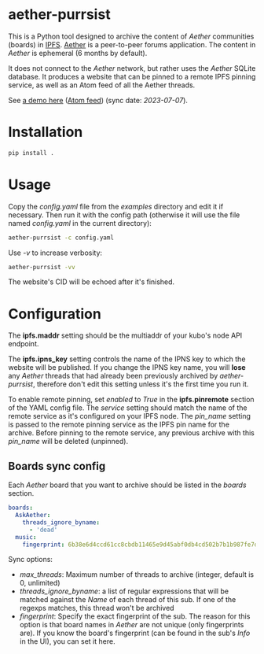 aether-purrsist
===============

This is a Python tool designed to archive the content of *Aether*
communities (boards) in [IPFS](https://ipfs.tech).
[Aether](https://getaether.net/) is a peer-to-peer forums application.
The content in *Aether* is ephemeral (6 months by default).

It does not connect to the *Aether* network, but rather uses the
*Aether* SQLite database.
It produces a website that can be pinned to a remote IPFS pinning service,
as well as an Atom feed of all the Aether threads.

See [a demo here](https://bafybeibjnqcvir4ec2hjju3wjvy754vydaqfwzj3tyz2yxjt32xv57ig3i.ipfs.dweb.link) ([Atom feed](https://bafybeibjnqcvir4ec2hjju3wjvy754vydaqfwzj3tyz2yxjt32xv57ig3i.ipfs.dweb.link/atom.xml)) (sync date: *2023-07-07*).

# Installation

```sh
pip install .
```

# Usage

Copy the *config.yaml* file from the *examples* directory and
edit it if necessary. Then run it with the config path (otherwise
it will use the file named *config.yaml* in the current directory):

```sh
aether-purrsist -c config.yaml
```

Use *-v* to increase verbosity:

```sh
aether-purrsist -vv
```

The website's CID will be echoed after it's finished.

# Configuration

The **ipfs.maddr** setting should be the multiaddr of your kubo's node
API endpoint.

The **ipfs.ipns_key** setting controls the name of the IPNS key
to which the website will be published. If you change the IPNS key name,
you will **lose** any *Aether* threads that had already been previously
archived by *aether-purrsist*, therefore don't edit this setting unless
it's the first time you run it.

To enable remote pinning, set *enabled* to *True* in the **ipfs.pinremote**
section of the YAML config file. The *service* setting should match the name
of the remote service as it's configured on your IPFS node. The *pin_name*
setting is passed to the remote pinning service as the IPFS pin name for the
archive. Before pinning to the remote service, any previous archive with
this *pin_name* will be deleted (unpinned).

## Boards sync config

Each *Aether* board that you want to archive should be listed in the
*boards* section.

```yaml
boards:
  AskAether:
    threads_ignore_byname:
      - 'dead'
  music:
    fingerprint: 6b38e6d4ccd61cc8cbdb11465e9d45abf0db4cd502b7b1b987fe7d1e624772f9
```

Sync options:

- *max_threads*: Maximum number of threads to archive (integer, default is 0,
    unlimited)
- *threads_ignore_byname*: a list of regular expressions that will be matched
    against the *Name* of each thread of this sub. If one of the regexps
    matches, this thread won't be archived
- *fingerprint*: Specify the exact fingerprint of the sub. The reason for this
    option is that board names in *Aether* are not unique (only fingerprints
    are). If you know the board's fingerprint (can be found in the sub's *Info*
    in the UI), you can set it here.
